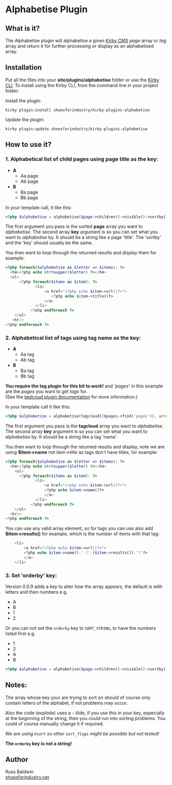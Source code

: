 # Alphabetise Plugin

## What is it?

The Alphabetise plugin will alphabetise a given [Kirby CMS](http://getkirby.com/) *page* array or *tag* array and return it for further processing or display as an alphabetised array.



## Installation

Put all the files into your **site/plugins/alphabetise** folder or use the [Kirby CLI](https://github.com/getkirby/cli). 
To install using the Kirby CLI, from the command line in your project folder:

Install the plugin:

`kirby plugin:install shoesforindustry/kirby-plugins-alphabetise`

Update the plugin:

`kirby plugin:update shoesforindustry/kirby-plugins-alphabetise`



## How to use it?

### 1. Alphabetical list of child pages using page title as the key:

* **A**
  * Aa page
  * Ab page
* **B**
  * Ba page
  * Bb page


In your template call, it like this:

```php
<?php $alphabetise = alphabetise($page->children()->visible()->sortby('title'), array('key' => 'title')); ?>
```
The first argument you pass is the sorted **page** array you want to *alphabetise*. The second array **key** argument is so you can set what you want to *alphabetise* by. It should be a string like a page 'title'. The 'sortby' and the 'key' should usually be the same.

You then want to loop through the returned results and display them for example:
```php
<?php foreach($alphabetise as $letter => $items): ?>
  <h4><?php echo strtoupper($letter) ?></h4>
  <ul>
      <?php foreach($items as $item): ?>
     	     <li>
     	         <a href="<?php echo $item->url()?>">
     	            <?php echo $item->title()?>
     	         </a>
     	     </li>
     	   <?php endforeach ?>
    </ul>
   <hr/>
<?php endforeach ?>
```



### 2. Alphabetical list of tags using tag name as the key:

+ **A**
  + Aa tag
  + Ab tag
+ **B**
  + Ba tag
  + Bb tag

**You require the tag plugin for this bit to work!** and *'pages'* in this example are the *pages* you want to get *tags* for.  
(See the [taglcoud plugin documentation](https://github.com/bastianallgeier/kirbycms-extensions/blob/master/plugins/tagcloud/tagcloud.php) for more information.)

In your template call it like this:
```php
<?php $alphabetise = alphabetise(tagcloud(($pages->find('pages')), array('sort' => 'name','sortdir'  => 'asc')), array('key' => 'name')); ?>
```

The first argument you pass is the **tagcloud** array you want to *alphabetise*. The second array **key** argument is so you can set what you want to *alphabetise* by. It should be a string like a tag 'name'.

You then want to loop through the returned results and display, note we are using **$item->name** not *item->title* as tags don't have titles, for example:

```php
<?php foreach($alphabetise as $letter => $items): ?>
  <h4><?php echo strtoupper($letter) ?></h4>
    <ul>
      <?php foreach($items as $item): ?>
     	     <li>
     	         <a href="<?php echo $item->url()?>">
     	         <?php echo $item->name()?>
     	         </a>
     	     </li>
     	   <?php endforeach ?>
    </ul>
  <hr/>
<?php endforeach ?>
```

You can use any valid array element, so for tags you can use also add **$item->results()** for example, which is the number of items with that tag:
```php
    <li>
        <a href="<?php echo $item->url()?>">
        <?php echo $item->name().' ('.($item->results()).')'?>
        </a>
    </li>
```



###  3. Set 'orderby' key:

Version 0.0.9 adds a key to alter how the array appears, the default is with letters and then numbers e.g.

+ A
+ B
+ 1
+ 2

Or you can not set the `orderby` key to `SORT_STRING`, to have the numbers listed first e.g.

+ 1
+ 2
+ A
+ B

```php
<?php $alphabetise = alphabetise($page->children()->visible()->sortby('title'), array('key' => 'title', 'orderby'=>SORT_STRING))); ?>
```



## Notes:

The array whose key your are trying to sort on should of course only contain letters of the alphabet, if not problems may occur.

Also the code (explode) uses a `~` tilde, if you use this in your key, especially at the beginning of the string, then you could run into sorting problems. You could of course manually change it if required.

*We are using `ksort` so other `sort_flags` might be possible but not tested!*

**The `orderby` key is not a string!**



## Author
Russ Baldwin  
[shoesforindustry.net](shoesforindustry.net)

